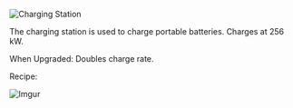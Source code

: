 ![Charging Station](https://i.imgur.com/pdbYLLr.png?1)

The charging station is used to charge portable batteries. Charges at 256 kW.

When Upgraded: Doubles charge rate.

Recipe:

![Imgur](https://i.imgur.com/vQVw0DP.png)